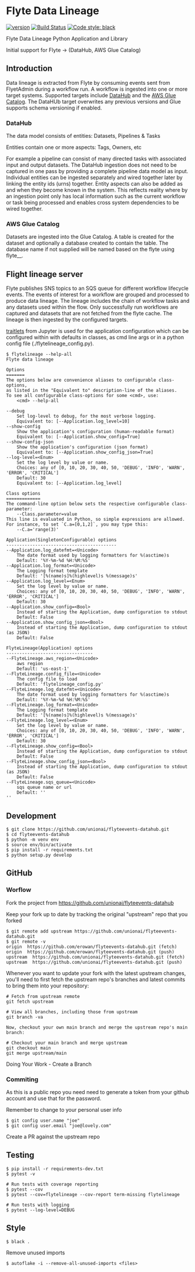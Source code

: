 # Flyte Data Lineage

[![version](https://img.shields.io/badge/version-0.0.2-yellow.svg)](https://semver.org)
[![Build Status](https://app.travis-ci.com/erowan/flyteevents-datahub.svg?branch=glue-support)](https://travis-ci.com/erowan/flyteevents-datahub)
[![Code style: black](https://img.shields.io/badge/code%20style-black-000000.svg)](https://github.com/psf/black)

Flyte Data Lineage Python Application and Library

Initial support for Flyte -> (DataHub, AWS Glue Catalog)

## Introduction

Data lineage is extracted from Flyte by consuming events sent from FlyetAdmin during a workflow run. A workflow is ingested into one or more target systems.
Supported targets include [DataHub](https://datahubproject.io/) and the [AWS Glue Catalog](https://docs.aws.amazon.com/glue/latest/dg/aws-glue-api-catalog.html). The DataHUb target overwrites any previous versions and Glue supports schema versioning if enabled.


### DataHub

The data model consists of entities: Datasets, Pipelines & Tasks 

Entities contain one or more aspects: Tags, Owners, etc

For example a pipeline can consist of many directed tasks with associated input and output datasets. The DataHub ingestion does not need to be captured in one pass by providing a complete pipeline data model as input. Individual entities can be ingested separately and wired together later by linking the entity ids (urns) together. Entity aspects can also be added as and when they become known in the system. This reflects reality where by an ingestion point only has local information such as the current workflow or task being processed and enables cross system dependencies to be wired together. 

### AWS Glue Catalog

Datasets are ingested into the Glue Catalog. A table is created for the dataset and optionally a database created to contain the table. The database name if not supplied will be named based on the flyte using flyte_<domain>_<project>.


## Flight lineage server 

Flyte publishes SNS topics to an SQS queue for different workflow lifecycle events.
The events of interest for a workflow are grouped and processed to produce data lineage. The lineage includes the chain of workflow tasks and any datasets used within the flow. Only successfully run workflows are captured and datasets that are not fetched from the flyte cache.
The lineage is then ingested by the configured targets.

[traitlets](https://traitlets.readthedocs.io/en/stable/index.html) from Jupyter is used for the application configuration which can be configured within with defaults in classes, as cmd line args or in a python config file (./flytelineage_config.py).

    $ flytelineage --help-all                                                                                                 
    Flyte data lineage                                                                                                        
                                                                                                                            
    Options                                                                                                                   
    =======                                                                                                                   
    The options below are convenience aliases to configurable class-options,                                                  
    as listed in the "Equivalent to" description-line of the aliases.                                                         
    To see all configurable class-options for some <cmd>, use:                                                                
        <cmd> --help-all                                                                                                      
                                                                                                                            
    --debug                                                                                                                   
        Set log-level to debug, for the most verbose logging.                                                                 
        Equivalent to: [--Application.log_level=10]                                                                           
    --show-config                                                                                                             
        Show the application's configuration (human-readable format)                                                          
        Equivalent to: [--Application.show_config=True]                                                                       
    --show-config-json                                                                                                        
        Show the application's configuration (json format)                                                                    
        Equivalent to: [--Application.show_config_json=True]                                                                  
    --log-level=<Enum>                                                                                                        
        Set the log level by value or name.                                                                                   
        Choices: any of [0, 10, 20, 30, 40, 50, 'DEBUG', 'INFO', 'WARN', 'ERROR', 'CRITICAL']                                 
        Default: 30                                                                                                           
        Equivalent to: [--Application.log_level]                                                                              
                                                                                                                            
    Class options                                                                                                             
    =============                                                                                                             
    The command-line option below sets the respective configurable class-parameter:                                           
        --Class.parameter=value                                                                                               
    This line is evaluated in Python, so simple expressions are allowed.                                                      
    For instance, to set `C.a=[0,1,2]`, you may type this:                                                                    
        --C.a='range(3)'                                                                                                      
                                                                                                                            
    Application(SingletonConfigurable) options                                                                                
    ------------------------------------------                                                                                
    --Application.log_datefmt=<Unicode>                                                                                       
        The date format used by logging formatters for %(asctime)s                                                            
        Default: '%Y-%m-%d %H:%M:%S'                                                                                          
    --Application.log_format=<Unicode>                                                                                        
        The Logging format template                                                                                           
        Default: '[%(name)s]%(highlevel)s %(message)s'                                                                        
    --Application.log_level=<Enum>                                                                                            
        Set the log level by value or name.                                                                                   
        Choices: any of [0, 10, 20, 30, 40, 50, 'DEBUG', 'INFO', 'WARN', 'ERROR', 'CRITICAL']                                 
        Default: 30                                                                                                           
    --Application.show_config=<Bool>                                                                                          
        Instead of starting the Application, dump configuration to stdout                                                     
        Default: False                                                                                                        
    --Application.show_config_json=<Bool>                                                                                     
        Instead of starting the Application, dump configuration to stdout (as JSON)                                           
        Default: False                                                                                                        
                                                                                                                            
    FlyteLineage(Application) options                                                                                         
    ---------------------------------                                                                                         
    --FlyteLineage.aws_region=<Unicode>                                                                                       
        aws region                                                                                                            
        Default: 'us-east-1'                                                                                                  
    --FlyteLineage.config_file=<Unicode>                                                                                      
        The config file to load                                                                                               
        Default: 'flytelineage_config.py'                                                                                     
    --FlyteLineage.log_datefmt=<Unicode>                                                                                      
        The date format used by logging formatters for %(asctime)s                                                            
        Default: '%Y-%m-%d %H:%M:%S'                                                                                          
    --FlyteLineage.log_format=<Unicode>                                                                                       
        The Logging format template                                                                                           
        Default: '[%(name)s]%(highlevel)s %(message)s'                                                                        
    --FlyteLineage.log_level=<Enum>                                                                                           
        Set the log level by value or name.                                                                                   
        Choices: any of [0, 10, 20, 30, 40, 50, 'DEBUG', 'INFO', 'WARN', 'ERROR', 'CRITICAL']                                 
        Default: 30                                                                                                           
    --FlyteLineage.show_config=<Bool>                                                                                         
        Instead of starting the Application, dump configuration to stdout                                                     
        Default: False                                                                                                        
    --FlyteLineage.show_config_json=<Bool>                                                                                    
        Instead of starting the Application, dump configuration to stdout (as JSON)                                           
        Default: False                                                                                                        
    --FlyteLineage.sqs_queue=<Unicode>                                                                                        
        sqs queue name or url                                                                                                 
        Default: ''                                                                                                           ''                                                                                                                                                  
## Development

    $ git clone https://github.com/unionai/flyteevents-datahub.git
    $ cd flyteevents-datahub
    $ python -m venv env                                                                                
    $ source env/bin/activate                                                                      
    $ pip install -r requirements.txt
    $ python setup.py develop                                                                          

## GitHub 

### Worflow

Fork the project from https://github.com/unionai/flyteevents-datahub


Keep your fork up to date by tracking the original "upstream" repo that you forked

    $ git remote add upstream https://github.com/unionai/flyteevents-datahub.git
    $ git remote -v
    origin  https://github.com/erowan/flyteevents-datahub.git (fetch)
    origin  https://github.com/erowan/flyteevents-datahub.git (push)
    upstream  https://github.com/unionai/flyteevents-datahub.git (fetch)
    upstream  https://github.com/unionai/flyteevents-datahub.git (push) 


Whenever you want to update your fork with the latest upstream changes, you'll need to first fetch the upstream repo's branches and latest commits to bring them into your repository:

    # Fetch from upstream remote
    git fetch upstream

    # View all branches, including those from upstream
    git branch -va

    Now, checkout your own main branch and merge the upstream repo's main branch:

    # Checkout your main branch and merge upstream
    git checkout main
    git merge upstream/main

Doing Your Work - Create a Branch  

### Commiting

As this is a public repo you need need to generate a token from your github account and use that for the password. 

Remember to change to your personal user info

    $ git config user.name "joe"
    $ git config user.email "joe@lovely.com"

Create a PR against the upstream repo






##  Testing

    $ pip install -r requirements-dev.txt
    $ pytest -v
    
    # Run tests with coverage reporting
    $ pytest --cov  
    $ pytest --cov=flytelineage --cov-report term-missing flytelineage 

    # Run tests with logging
    $ pytest --log-level=DEBUG 


##  Style

    $ black .

Remove unused imports

    $ autoflake -i --remove-all-unused-imports <files>

